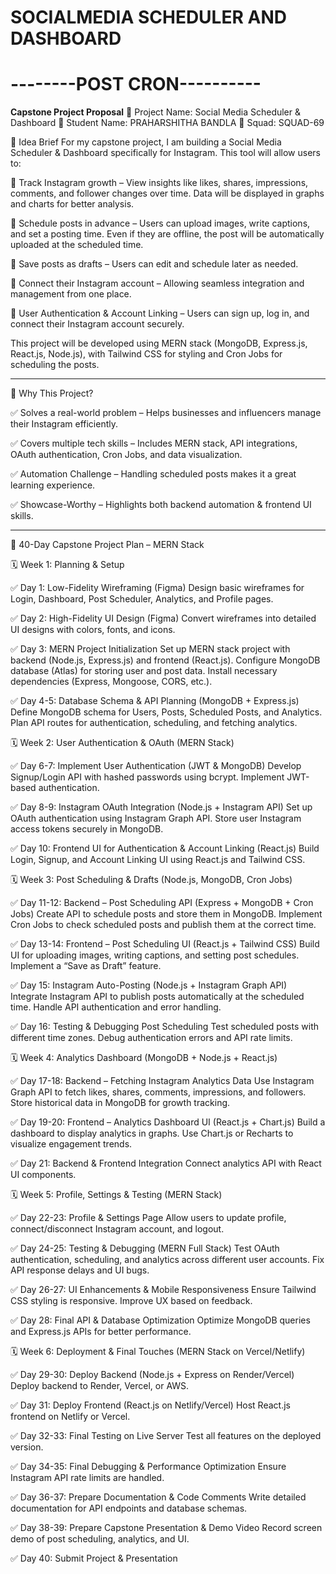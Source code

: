 # SOCIALMEDIA SCHEDULER AND DASHBOARD
# --------POST CRON----------

**Capstone Project Proposal**
📌 Project Name: Social Media Scheduler & Dashboard
 👤 Student Name: PRAHARSHITHA BANDLA
 📅 Squad: SQUAD-69

📖 Idea Brief
For my capstone project, I am building a Social Media Scheduler & Dashboard specifically for Instagram. This tool will allow users to:

🔹 Track Instagram growth – View insights like likes, shares, impressions, comments, and follower changes over time. Data will be displayed in graphs and charts for better analysis.

 🔹 Schedule posts in advance – Users can upload images, write captions, and set a posting time. Even if they are offline, the post will be automatically uploaded at the scheduled time.

 🔹 Save posts as drafts – Users can edit and schedule later as needed.

 🔹 Connect their Instagram account – Allowing seamless integration and management from one place.

 🔹 User Authentication & Account Linking – Users can sign up, log in, and connect their Instagram account securely.

This project will be developed using MERN stack (MongoDB, Express.js, React.js, Node.js), with Tailwind CSS for styling and Cron Jobs for scheduling the posts.

------------------------------------------------------------------------------------------------------------

 🚀 Why This Project?

✅ Solves a real-world problem – Helps businesses and influencers manage their Instagram efficiently.

✅ Covers multiple tech skills – Includes MERN stack, API integrations, OAuth authentication, Cron Jobs, and    data visualization.


✅ Automation Challenge – Handling scheduled posts makes it a great learning experience.

✅ Showcase-Worthy – Highlights both backend automation & frontend UI skills.

--------------------------------------------------------------------------------------------------------


📅 40-Day Capstone Project Plan – MERN Stack



🗓️ Week 1: Planning & Setup

✅ Day 1: Low-Fidelity Wireframing (Figma)
Design basic wireframes for Login, Dashboard, Post Scheduler, Analytics, and Profile pages.

✅ Day 2: High-Fidelity UI Design (Figma)
Convert wireframes into detailed UI designs with colors, fonts, and icons.

✅ Day 3: MERN Project Initialization
Set up MERN stack project with backend (Node.js, Express.js) and frontend (React.js).
Configure MongoDB database (Atlas) for storing user and post data.
Install necessary dependencies (Express, Mongoose, CORS, etc.).

✅ Day 4-5: Database Schema & API Planning (MongoDB + Express.js)
Define MongoDB schema for Users, Posts, Scheduled Posts, and Analytics.
Plan API routes for authentication, scheduling, and fetching analytics.



🗓️ Week 2: User Authentication & OAuth (MERN Stack)

✅ Day 6-7: Implement User Authentication (JWT & MongoDB)
Develop Signup/Login API with hashed passwords using bcrypt.
Implement JWT-based authentication.

✅ Day 8-9: Instagram OAuth Integration (Node.js + Instagram API)
Set up OAuth authentication using Instagram Graph API.
Store user Instagram access tokens securely in MongoDB.

✅ Day 10: Frontend UI for Authentication & Account Linking (React.js)
Build Login, Signup, and Account Linking UI using React.js and Tailwind CSS.



🗓️ Week 3: Post Scheduling & Drafts (Node.js, MongoDB, Cron Jobs)

✅ Day 11-12: Backend – Post Scheduling API (Express + MongoDB + Cron Jobs)
Create API to schedule posts and store them in MongoDB.
Implement Cron Jobs to check scheduled posts and publish them at the correct time.

✅ Day 13-14: Frontend – Post Scheduling UI (React.js + Tailwind CSS)
Build UI for uploading images, writing captions, and setting post schedules.
Implement a “Save as Draft” feature.

✅ Day 15: Instagram Auto-Posting (Node.js + Instagram Graph API)
Integrate Instagram API to publish posts automatically at the scheduled time.
Handle API authentication and error handling.

✅ Day 16: Testing & Debugging Post Scheduling
Test scheduled posts with different time zones.
Debug authentication errors and API rate limits.


🗓️ Week 4: Analytics Dashboard (MongoDB + Node.js + React.js)

✅ Day 17-18: Backend – Fetching Instagram Analytics Data
Use Instagram Graph API to fetch likes, shares, comments, impressions, and followers.
Store historical data in MongoDB for growth tracking.

✅ Day 19-20: Frontend – Analytics Dashboard UI (React.js + Chart.js)
Build a dashboard to display analytics in graphs.
Use Chart.js or Recharts to visualize engagement trends.

✅ Day 21: Backend & Frontend Integration
Connect analytics API with React UI components.


🗓️ Week 5: Profile, Settings & Testing (MERN Stack)

✅ Day 22-23: Profile & Settings Page
Allow users to update profile, connect/disconnect Instagram account, and logout.

✅ Day 24-25: Testing & Debugging (MERN Full Stack)
Test OAuth authentication, scheduling, and analytics across different user accounts.
Fix API response delays and UI bugs.

✅ Day 26-27: UI Enhancements & Mobile Responsiveness
Ensure Tailwind CSS styling is responsive.
Improve UX based on feedback.

✅ Day 28: Final API & Database Optimization
Optimize MongoDB queries and Express.js APIs for better performance.


🗓️ Week 6: Deployment & Final Touches (MERN Stack on Vercel/Netlify)

✅ Day 29-30: Deploy Backend (Node.js + Express on Render/Vercel)
Deploy backend to Render, Vercel, or AWS.

✅ Day 31: Deploy Frontend (React.js on Netlify/Vercel)
Host React.js frontend on Netlify or Vercel.

✅ Day 32-33: Final Testing on Live Server
Test all features on the deployed version.

✅ Day 34-35: Final Debugging & Performance Optimization
Ensure Instagram API rate limits are handled.

✅ Day 36-37: Prepare Documentation & Code Comments
Write detailed documentation for API endpoints and database schemas.

✅ Day 38-39: Prepare Capstone Presentation & Demo Video
Record screen demo of post scheduling, analytics, and UI.

✅ Day 40: Submit Project & Presentation
